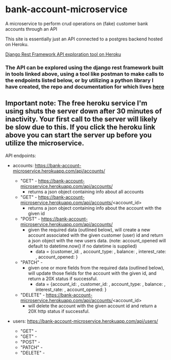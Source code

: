 # bank-account-microservice

A microservice to perform crud operations on (fake) customer bank accounts through an API

This site is essentially just an API connected to a postgres backend hosted on Heroku.

[Django Rest Framework API exploration tool on Heroku](https://bank-account-microservice.herokuapp.com/api/)

### The API can be explored using the django rest framework built in tools linked above, using a tool like postman to make calls to the endpoints listed below, or by utilizing a python library I have created, the repo and documentation for which lives [here](https://github.com/blarmon/bamLib) 

## Important note: The free heroku service I'm using shuts the server down after 30 minutes of inactivity. Your first call to the server will likely be slow due to this. If you click the heroku link above you can start the server up before you utilize the microservice.

API endpoints:

* accounts: https://bank-account-microservice.herokuapp.com/api/accounts/
  * "GET" - https://bank-account-microservice.herokuapp.com/api/accounts/
    * returns a json object containing info about all accounts
  * "GET" - https://bank-account-microservice.herokuapp.com/api/accounts/<account_id>
    * returns a json object containing info about the account with the given id
  * "POST" - https://bank-account-microservice.herokuapp.com/api/accounts/
    * given the required data (outlined below), will create a new account associated with the given customer (user) id and return a json object with the new users data. (note: account_opened will default to datetime.now() if no datetime is supplied)
      * data = {customer_id: <number>,
                account_type: <string>,
                balance: <number>, 
                interest_rate: <number>,
                account_opened: <datetime>}
  * "PATCH" - 
    * given one or more fields from the required data (outlined below), will update those fields for the account with the given id, and return a 20X status if successful.
      * data = {account_id: <number>,
                customer_id: <number>,
                account_type: <string>,
                balance: <number>, 
                interest_rate: <number>,
                account_opened: <datetime>}
  * "DELETE" - https://bank-account-microservice.herokuapp.com/api/accounts/<account_id>
    * will delete the account with the given account id and return a 20X http status if successful.

* users: https://bank-account-microservice.herokuapp.com/api/users/
  * "GET" - 
  * "GET" - 
  * "POST" - 
  * "PATCH" - 
  * "DELETE" - 
